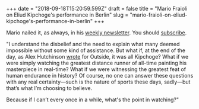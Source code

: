 +++
date = "2018-09-18T15:20:59.599Z"
draft = false
title = "Mario Fraioli on Eliud Kipchoge's performance in Berlin"
slug = "mario-fraioli-on-eliud-kipchoge's-performance-in-berlin"
+++

Mario nailed it, as always, in his [weekly newsletter](https://mailchi.mp/themorningshakeout/the-morning-shakeout-issue-149?e=4fad057f47). You should [subscribe](http://eepurl.com/bGnk-P).

  
"I understand the disbelief and the need to explain what many deemed impossible without some kind of assistance. But what if, at the end of the day, as Alex Hutchinson [wrote](https://www.outsideonline.com/2344696/eliud-kipchoge-berlin-marathon-world-record) for Outside, it was all Kipchoge? What if we were simply watching the greatest distance runner of all-time painting his masterpiece in real-time? What if we were witnessing the greatest feat of human endurance in history? Of course, no one can answer these questions with any real certainty—such is the nature of sports these days, sadly—but that’s what I’m choosing to believe. 

  

Because if I can’t every once in a while, what's the point in watching?"